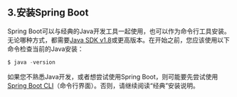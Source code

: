 <h2>3.安装Spring Boot</h2>

Spring Boot可以与经典的Java开发工具一起使用，也可以作为命令行工具安装。无论哪种方式，都需要[Java SDK v1.8](https://www.java.com/)或更高版本。在开始之前，您应该使用以下命令检查当前的Java安装：

```java
$ java -version
```
如果您不熟悉Java开发，或者想尝试使用Spring Boot，则可能要先尝试使用[Spring Boot CLI](https://docs.spring.io/spring-boot/docs/current/reference/html/getting-started.html#getting-started-installing-the-cli)（命令行界面）。否则，请继续阅读“经典”安装说明。